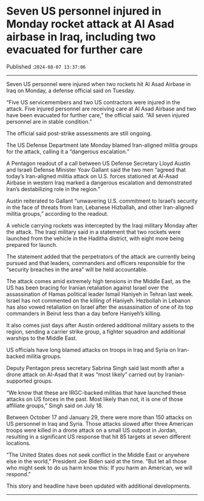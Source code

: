 # Seven US personnel injured in Monday rocket attack at Al Asad airbase in Iraq, including two evacuated for further care

Published :`2024-08-07 13:37:06`

---

Seven US personnel were injured when two rockets hit Al Asad Airbase in Iraq on Monday, a defense official said on Tuesday.

“Five US servicemembers and two US contractors were injured in the attack. Five injured personnel are receiving care at Al Asad Airbase and two have been evacuated for further care,” the official said. “All seven injured personnel are in stable condition.”

The official said post-strike assessments are still ongoing.

The US Defense Department late Monday blamed Iran-aligned militia groups for the attack, calling it a “dangerous escalation.”

A Pentagon readout of a call between US Defense Secretary Lloyd Austin and Israeli Defense Minister Yoav Gallant said the two men “agreed that today’s Iran-aligned militia attack on U.S. forces stationed at Al-Asad Airbase in western Iraq marked a dangerous escalation and demonstrated Iran’s destabilizing role in the region.”

Austin reiterated to Gallant “unwavering U.S. commitment to Israel’s security in the face of threats from Iran, Lebanese Hizballah, and other Iran-aligned militia groups,” according to the readout.

A vehicle carrying rockets was intercepted by the Iraqi military Monday after the attack. The Iraqi military said in a statement that two rockets were launched from the vehicle in the Haditha district, with eight more being prepared for launch.

The statement added that the perpetrators of the attack are currently being pursued and that leaders, commanders and officers responsible for the “security breaches in the area” will be held accountable.

The attack comes amid extremely high tensions in the Middle East, as the US has been bracing for Iranian retaliation against Israel over the assassination of Hamas political leader Ismail Haniyeh in Tehran last week. Israel has not commented on the killing of Haniyeh. Hezbollah in Lebanon has also vowed retaliation on Israel after the assassination of one of its top commanders in Beirut less than a day before Haniyeh’s killing.

It also comes just days after Austin ordered additional military assets to the region, sending a carrier strike group, a fighter squadron and additional warships to the Middle East.

US officials have long blamed attacks on troops in Iraq and Syria on Iran-backed militia groups.

Deputy Pentagon press secretary Sabrina Singh said last month after a drone attack on Al-Asad that it was “most likely” carried out by Iranian-supported groups.

“We know that these are IRGC-backed militias that have launched these attacks on US forces in the past. Most likely than not, it is one of those affiliate groups,” Singh said on July 18.

Between October 17 and January 29, there were more than 150 attacks on US personnel in Iraq and Syria. Those attacks slowed after three American troops were killed in a drone attack on a small US outpost in Jordan, resulting in a significant US response that hit 85 targets at seven different locations.

“The United States does not seek conflict in the Middle East or anywhere else in the world,” President Joe Biden said at the time. “But let all those who might seek to do us harm know this: If you harm an American, we will respond.”

This story and headline have been updated with additional developments.

---

